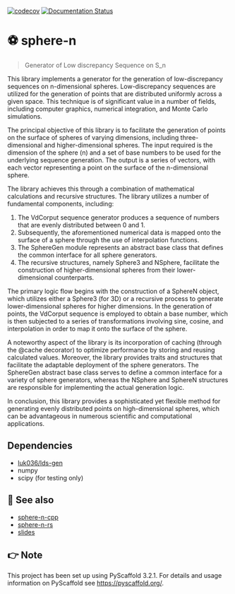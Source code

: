 [![codecov](https://codecov.io/gh/luk036/sphere-n/branch/main/graph/badge.svg?token=EIv4D8NlYj)](https://codecov.io/gh/luk036/sphere-n)
[![Documentation Status](https://readthedocs.org/projects/sphere-n/badge/?version=latest)](https://sphere-n.readthedocs.io/en/latest/?badge=latest)

# ⚽ sphere-n

> Generator of Low discrepancy Sequence on S_n

This library implements a generator for the generation of low-discrepancy sequences on n-dimensional spheres. Low-discrepancy sequences are utilized for the generation of points that are distributed uniformly across a given space. This technique is of significant value in a number of fields, including computer graphics, numerical integration, and Monte Carlo simulations.

The principal objective of this library is to facilitate the generation of points on the surface of spheres of varying dimensions, including three-dimensional and higher-dimensional spheres. The input required is the dimension of the sphere (n) and a set of base numbers to be used for the underlying sequence generation. The output is a series of vectors, with each vector representing a point on the surface of the n-dimensional sphere.

The library achieves this through a combination of mathematical calculations and recursive structures. The library utilizes a number of fundamental components, including:

1. The VdCorput sequence generator produces a sequence of numbers that are evenly distributed between 0 and 1.
2. Subsequently, the aforementioned numerical data is mapped onto the surface of a sphere through the use of interpolation functions.
3. The SphereGen module represents an abstract base class that defines the common interface for all sphere generators.
4. The recursive structures, namely Sphere3 and NSphere, facilitate the construction of higher-dimensional spheres from their lower-dimensional counterparts.

The primary logic flow begins with the construction of a SphereN object, which utilizes either a Sphere3 (for 3D) or a recursive process to generate lower-dimensional spheres for higher dimensions. In the generation of points, the VdCorput sequence is employed to obtain a base number, which is then subjected to a series of transformations involving sine, cosine, and interpolation in order to map it onto the surface of the sphere.

A noteworthy aspect of the library is its incorporation of caching (through the @cache decorator) to optimize performance by storing and reusing calculated values. Moreover, the library provides traits and structures that facilitate the adaptable deployment of the sphere generators. The SphereGen abstract base class serves to define a common interface for a variety of sphere generators, whereas the NSphere and SphereN structures are responsible for implementing the actual generation logic.

In conclusion, this library provides a sophisticated yet flexible method for generating evenly distributed points on high-dimensional spheres, which can be advantageous in numerous scientific and computational applications.

## Dependencies

- [luk036/lds-gen](https://github.com/luk036/lds-gen)
- numpy 
- scipy (for testing only)

## 👀 See also

- [sphere-n-cpp](https://github.com/luk036/sphere-n-cpp)
- [sphere-n-rs](https://github.com/luk036/sphere-n-rs)
- [slides](https://luk036.github.io/n_sphere/slides.html)

## 👉 Note

This project has been set up using PyScaffold 3.2.1. For details and usage
information on PyScaffold see <https://pyscaffold.org/>.
